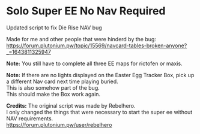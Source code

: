 # Solo Super EE No Nav Required
Updated script to fix Die Rise NAV bug

Made for me and other people that were hinderd by the bug:  
https://forum.plutonium.pw/topic/15569/navcard-tables-broken-anyone?_=1643811325947

**Note:**
You still have to complete all three EE maps for rictofen or maxis.

**Note:**
If there are no lights displayed on the Easter Egg Tracker Box, pick up a different Nav card next time playing buried.  
This is also somehow part of the bug.  
This should make the Box work again.  

**Credits:**
The original script was made by Rebelhero.  
I only changed the things that were necessary to start the super ee without NAV requirements.  
https://forum.plutonium.pw/user/rebelhero
